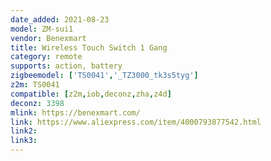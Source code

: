 ```yaml
---
date_added: 2021-08-23
model: ZM-sui1
vendor: Benexmart
title: Wireless Touch Switch 1 Gang 
category: remote
supports: action, battery
zigbeemodel: ['TS0041','_TZ3000_tk3s5tyg']
z2m: TS0041
compatible: [z2m,iob,deconz,zha,z4d]
deconz: 3398
mlink: https://benexmart.com/
link: https://www.aliexpress.com/item/4000793877542.html
link2: 
link3: 
---
```

